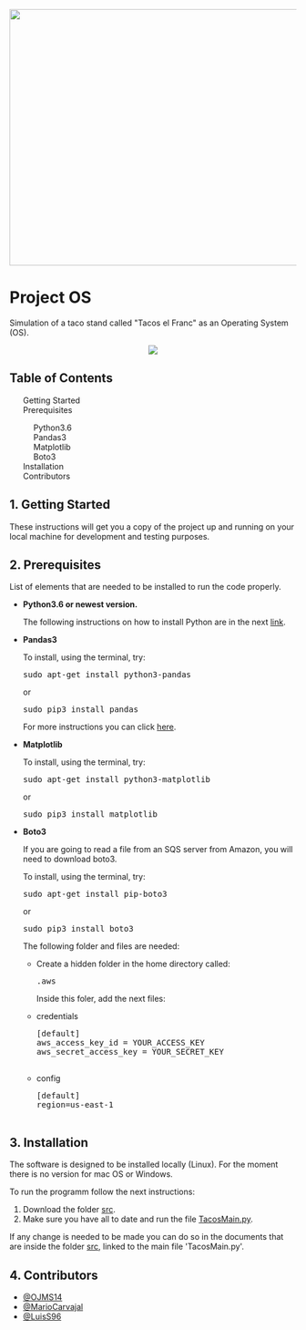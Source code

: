 <p align="middle">
<img src="https://betanews.com/wp-content/uploads/2016/08/operating-system.jpg" width=700 height=450>
</p>
<h1>Project OS</h1>
<p>
  Simulation of a taco stand called "Tacos el Franc" as an Operating System (OS).
</p>
<p align="middle">
<img src="https://github.com/LuisS96/ProjectOS/blob/master/FlowChart.png">
</p>
<h2><a href="TOC"></a>Table of Contents</h2>
<div id="TOC">
  <ol>
    <li>
      <a href="#getting_started">Getting Started</a>
    </li>
    <li>
      <a href="#prerequisites">Prerequisites</a>
    </li>
    <ul>
      <li>
        <a href="#python">Python3.6</a>
      </li>
      <li>
        <a href="#pandas">Pandas3</a>
      </li>
      <li>
        <a href="#matplotlib">Matplotlib</a>
      </li>
      <li>
        <a href="#boto">Boto3</a>
      </li>
    </ul>
    <li>
      <a href="#installation">Installation</a>
    </li>
    <li>
      <a href="#contributors">Contributors</a>
    </li>
  </ol>
</div>

<div id="getting_started">
  <h2>
    <a href="#TOC"></a>
    1. Getting Started
  </h2>
</div>
<p>
These instructions will get you a copy of the project up and running on your local machine for development and testing purposes.
</p>

<div id="prerequisites">
  <h2>
    <a href="#TOC"></a>
    2. Prerequisites
  </h2>
</div>
<p>
List of elements that are needed to be installed to run the code properly.
</p>
<ul>
  <li>
    <div id="python">
      <a href="#TOC"></a>
      <b>Python3.6 or newest version.</b>
    </div>
    <p>
    The following instructions on how to install Python are in the next <a href="http://docs.python-guide.org/en/latest/starting/install3/linux/">link</a>.
    </p>
  </li>
  <li>
    <div id="pandas">
      <a href="#TOC"></a>
      <b>Pandas3</b>
    </div>
    <p>To install, using the terminal, try:</p>
    <pre>sudo apt-get install python3-pandas</pre>
    <p>or</p>
    <pre>sudo pip3 install pandas</pre>
    <p>
      For more instructions you can click <a href="https://pandas.pydata.org/pandas-docs/stable/install.html">here</a>.
    </p>
  </li>
  <li>
    <div id="matplotlib">
      <a href="#TOC"></a>
      <b>Matplotlib</b>
    </div>
    <p>To install, using the terminal, try:</p>
    <pre>sudo apt-get install python3-matplotlib</pre>
    <p>or</p>
    <pre>sudo pip3 install matplotlib</pre>
  </li>
  <li>
    <div id="boto">
      <a href="#TOC"></a>
      <b>Boto3</b>
    </div>
    <p>If you are going to read a file from an SQS server from Amazon, you will need to download boto3.</p>
    <p>To install, using the terminal, try:</p>
    <pre>sudo apt-get install pip-boto3</pre>
    <p>or</p>
    <pre>sudo pip3 install boto3</pre>
    <p>The following folder and files are needed:</p>
    <ul>
      <li>
        Create a hidden folder in the home directory called:
        <pre>.aws</pre>
      </li>
      <p>Inside this foler, add the next files:</p>
      <li>
        credentials
        <pre>
[default]
aws_access_key_id = YOUR_ACCESS_KEY
aws_secret_access_key = YOUR_SECRET_KEY
        </pre>
      </li>
      <li>
        config
        <pre>
[default]
region=us-east-1
        </pre>
      </li>
    </ul>
  </li>
</ul>
<div id="installation">
  <h2><a href="#TOC"></a>
  3. Installation
  </h2>
</div>
<p>
The software is designed to be installed locally (Linux). For the moment there is no version for mac OS or Windows.
</p>
To run the programm follow the next instructions:
<ol>
  <li>
    Download the folder <a href="https://github.com/LuisS96/ProjectOS/tree/master/src">src</a>.
  </li>
  <li>
    Make sure you have all to date and run the file <a href="https://github.com/LuisS96/ProjectOS/blob/master/src/TacosMain.py">TacosMain.py</a>.
  </li>
</ol>
<p>
  If any change is needed to be made you can do so in the documents that are inside the folder <a href="https://github.com/LuisS96/ProjectOS/tree/master/src">src</a>, linked to the main file 'TacosMain.py'.
<div id="contributors">
  <h2><a href="#TOC"></a>
  4. Contributors
  </h2>
</div>
<ul>
  <li>
  <a href="https://github.com/OJMS14">@OJMS14</a>
  </li>
  <li>
  <a href="https://github.com/MarioCarvajal">@MarioCarvajal</a>
  </li>
  <li>
  <a href="https://github.com/LuisS96">@LuisS96</a>
  </li>
</ul>

